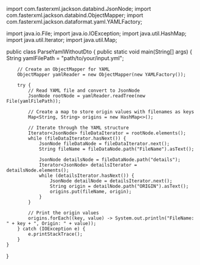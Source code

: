 import com.fasterxml.jackson.databind.JsonNode;
import com.fasterxml.jackson.databind.ObjectMapper;
import com.fasterxml.jackson.dataformat.yaml.YAMLFactory;

import java.io.File;
import java.io.IOException;
import java.util.HashMap;
import java.util.Iterator;
import java.util.Map;

public class ParseYamlWithoutDto {
    public static void main(String[] args) {
        String yamlFilePath = "path/to/your/input.yml";

        // Create an ObjectMapper for YAML
        ObjectMapper yamlReader = new ObjectMapper(new YAMLFactory());

        try {
            // Read YAML file and convert to JsonNode
            JsonNode rootNode = yamlReader.readTree(new File(yamlFilePath));

            // Create a map to store origin values with filenames as keys
            Map<String, String> origins = new HashMap<>();

            // Iterate through the YAML structure
            Iterator<JsonNode> fileDataIterator = rootNode.elements();
            while (fileDataIterator.hasNext()) {
                JsonNode fileDataNode = fileDataIterator.next();
                String fileName = fileDataNode.path("FileName").asText();

                JsonNode detailsNode = fileDataNode.path("details");
                Iterator<JsonNode> detailsIterator = detailsNode.elements();
                while (detailsIterator.hasNext()) {
                    JsonNode detailNode = detailsIterator.next();
                    String origin = detailNode.path("ORIGIN").asText();
                    origins.put(fileName, origin);
                }
            }

            // Print the origin values
            origins.forEach((key, value) -> System.out.println("FileName: " + key + ", Origin: " + value));
        } catch (IOException e) {
            e.printStackTrace();
        }
    }
}
